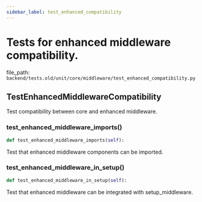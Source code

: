 ```yaml
---
sidebar_label: test_enhanced_compatibility
---
```


# Tests for enhanced middleware compatibility.

  file_path: `backend/tests.old/unit/core/middleware/test_enhanced_compatibility.py`

## TestEnhancedMiddlewareCompatibility

Test compatibility between core and enhanced middleware.

### test_enhanced_middleware_imports()

```python
def test_enhanced_middleware_imports(self):
```

Test that enhanced middleware components can be imported.

### test_enhanced_middleware_in_setup()

```python
def test_enhanced_middleware_in_setup(self):
```

Test that enhanced middleware can be integrated with setup_middleware.
